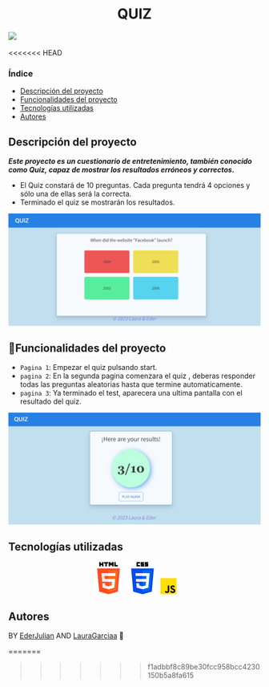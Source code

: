 <h1 align="center"> QUIZ </h1>
 <p align="left">
   <img src="https://img.shields.io/badge/STATUS-FINISHED-blue">
 </p>

<<<<<<< HEAD
 ### Índice
 - [Descripción del proyecto](#descripción-del-proyecto)
 - [Funcionalidades del proyecto](#Funcionalidades-del-proyecto)
 - [Tecnologías utilizadas](#tecnologías-utilizadas)
 - [Autores](#Autores)



## Descripción del proyecto
***Este proyecto es un cuestionario de entretenimiento, también conocido como Quiz,
capaz de mostrar los resultados erróneos y correctos.*** 

- El Quiz constará de 10 preguntas. Cada pregunta tendrá 4 opciones y
sólo una de ellas será la correcta.
- Terminado el quiz se mostrarán los resultados.


<p align="center"><img src="assets/ejemploquiz.PNG" alt="project-image"></p>



## :hammer:Funcionalidades del proyecto
- `Pagina 1`: Empezar el quiz pulsando start.
- `pagina 2`: En la segunda pagina comenzara el quiz , deberas responder todas las preguntas aleatorias hasta que termine automaticamente.
- `pagina 3`: Ya terminado el test, aparecera una ultima pantalla con el resultado del quiz.


<p align="center"><img src="assets/results.PNG" alt="project-image"></p>


## Tecnologías utilizadas


<p align="center">
<img src="assets/html-5.png" alt="project-image">
<img src="assets/css-3.png" alt="project-image">
<img src="assets/js.png" alt="project-image">
</p>


## Autores
 BY [EderJulian](https://github.com/EderJulian) AND [LauraGarciaa](https://github.com/LauraGarciaa) :slightly_smiling_face:

=======
>>>>>>> f1adbbf8c89be30fcc958bcc4230150b5a8fa615
